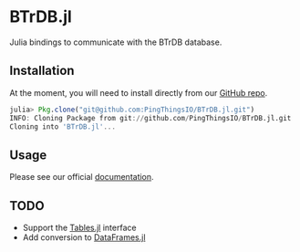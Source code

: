 # BTrDB.jl

Julia bindings to communicate with the BTrDB database.

## Installation

At the moment, you will need to install directly from our [GitHub repo](https://github.com/PingThingsIO/BTrDB.jl).

```julia
julia> Pkg.clone("git@github.com:PingThingsIO/BTrDB.jl.git")
INFO: Cloning Package from git://github.com/PingThingsIO/BTrDB.jl.git
Cloning into 'BTrDB.jl'...
```

## Usage

Please see our official [documentation](https://pingthingsio.github.io/BTrDB.jl/latest/).

## TODO

* Support the [Tables.jl](https://github.com/JuliaData/Tables.jl) interface
* Add conversion to [DataFrames.jl](https://github.com/JuliaData/DataFrames.jl)
